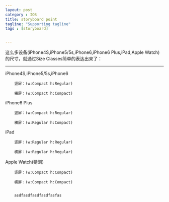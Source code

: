 ```yaml
---
layout: post
category : IOS 
title: storyboard point
tagline: "Supporting tagline"
tags : [storyboard]


---
```

这么多设备(iPhone4S,iPhone5/5s,iPhone6,iPhone6 Plus,iPad,Apple Watch)的尺寸，就通过Size Classes简单的表达出来了：

***


iPhone4S,iPhone5/5s,iPhone6

        竖屏：(w:Compact h:Regular)

        横屏：(w:Compact h:Compact)

iPhone6 Plus

        竖屏：(w:Compact h:Regular)

        横屏：(w:Regular h:Compact)

iPad

        竖屏：(w:Regular h:Regular)

        横屏：(w:Regular h:Regular)

Apple Watch(猜测)

        竖屏：(w:Compact h:Compact)

        横屏：(w:Compact h:Compact)


        asdfasdfasdfasdfasfas


